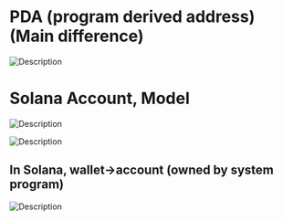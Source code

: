 # PDA (program derived address) (Main difference)
  ![Description](https://solana-developer-content.vercel.app/assets/docs/core/pda/pda.svg)
# Solana Account, Model
  ![Description](https://solana-developer-content.vercel.app/assets/docs/core/accounts/accounts.svg)
  
  ![Description](https://solana-developer-content.vercel.app/assets/docs/core/pda/pda.svg)
  
  ## In Solana, wallet->account (owned by system program)
  ![Description](https://solana-developer-content.vercel.app/assets/docs/core/accounts/system-account.svg)
